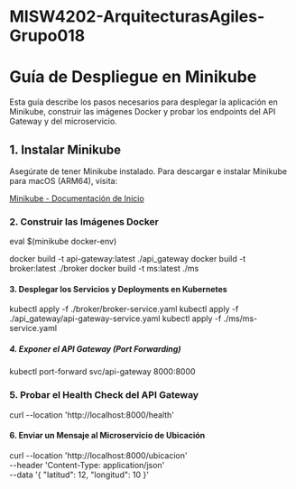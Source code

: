 # MISW4202-ArquitecturasAgiles-Grupo018


# Guía de Despliegue en Minikube

Esta guía describe los pasos necesarios para desplegar la aplicación en Minikube, construir las imágenes Docker y probar los endpoints del API Gateway y del microservicio.

## 1. Instalar Minikube

Asegúrate de tener Minikube instalado. Para descargar e instalar Minikube para macOS (ARM64), visita:

[Minikube - Documentación de Inicio](https://minikube.sigs.k8s.io/docs/start/?arch=%2Fmacos%2Farm64%2Fstable%2Fbinary+download)

### 2. Construir las Imágenes Docker
eval $(minikube docker-env)

docker build -t api-gateway:latest ./api_gateway
docker build -t broker:latest ./broker
docker build -t ms:latest ./ms

#### 3. Desplegar los Servicios y Deployments en Kubernetes

kubectl apply -f ./broker/broker-service.yaml
kubectl apply -f ./api_gateway/api-gateway-service.yaml
kubectl apply -f ./ms/ms-service.yaml

##### 4. Exponer el API Gateway (Port Forwarding)
kubectl port-forward svc/api-gateway 8000:8000

### 5. Probar el Health Check del API Gateway
curl --location 'http://localhost:8000/health'


#### 6. Enviar un Mensaje al Microservicio de Ubicación
curl --location 'http://localhost:8000/ubicacion' \
--header 'Content-Type: application/json' \
--data '{
    "latitud": 12,
    "longitud": 10
}'
